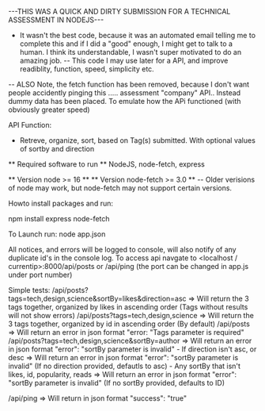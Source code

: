 ---THIS WAS A QUICK AND DIRTY SUBMISSION FOR A TECHNICAL ASSESSMENT IN NODEJS---
- It wasn't the best code, because it was an automated email telling me to complete this and if I did a "good" enough, I might get to talk to a human. I think its understandable, I wasn't super motivated to do an amazing job.
-- This code I may use later for a API, and improve readiblity, function, speed, simplicity etc.

-- ALSO Note, the fetch function has been removed, because I don't want people accidently pinging this ..... assessment "company" API.. Instead dummy data has been placed. To emulate how the APi functioned (with obviously greater speed)

API Function: 
- Retreve, organize, sort, based on Tag(s) submitted. With optional values of sortby and direction


** Required software to run **
NodeJS, node-fetch, express

** Version node >= 16 **
** Version node-fetch >= 3.0 **
-- Older verisions of node may work, but node-fetch may not support certain versions.

Howto install packages and run:

npm install express node-fetch

To Launch run:
node app.json

All notices, and errors will be logged to console, will also notify of any duplicate id's in the console log.
To access api navgate to <localhost / currentip>:8000/api/posts or /api/ping (the port can be changed in app.js under port number)

Simple tests:
/api/posts?tags=tech,design,science&sortBy=likes&direction=asc => Will return the 3 tags together, organized by likes in ascending order (Tags without results will not show errors)
/api/posts?tags=tech,design,science => Will return the 3 tags together, organized by id in ascending order (By default)
/api/posts => Will return an error in json format "error: "Tags parameter is required"
/api/posts?tags=tech,design,science&sortBy=author => Will return an error in json format "error": "sortBy parameter is invalid"
    - If direction isn't asc, or desc => Will return an error in json format "error": "sortBy parameter is invalid" (If no direction provided, defautls to asc)
    - Any sortBy that isn't likes, id, popularity, reads => Will return an error in json format "error": "sortBy parameter is invalid" (If no sortBy provided, defaults to ID)

/api/ping => Will return in json format "success": "true"